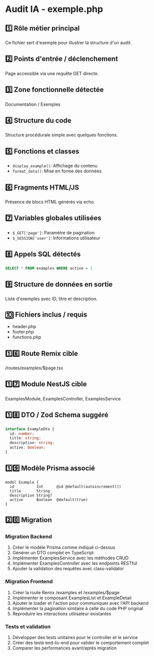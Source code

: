 # Audit IA - exemple.php

## 1️⃣ Rôle métier principal

Ce fichier sert d'exemple pour illustrer la structure d'un audit.

## 2️⃣ Points d'entrée / déclenchement

Page accessible via une requête GET directe.

## 3️⃣ Zone fonctionnelle détectée

Documentation / Exemples

## 4️⃣ Structure du code

Structure procédurale simple avec quelques fonctions.

## 5️⃣ Fonctions et classes

- `display_example()`: Affichage du contenu
- `format_data()`: Mise en forme des données

## 6️⃣ Fragments HTML/JS

Présence de blocs HTML générés via echo.

## 7️⃣ Variables globales utilisées

- `$_GET['page']`: Paramètre de pagination
- `$_SESSION['user']`: Informations utilisateur

## 8️⃣ Appels SQL détectés

```sql
SELECT * FROM examples WHERE active = 1
```

## 9️⃣ Structure de données en sortie

Liste d'exemples avec ID, titre et description.

## 🔟 Fichiers inclus / requis

- header.php
- footer.php
- functions.php

## 1️⃣6️⃣ Route Remix cible

/routes/examples/$page.tsx

## 1️⃣7️⃣ Module NestJS cible

ExamplesModule, ExamplesController, ExamplesService

## 1️⃣8️⃣ DTO / Zod Schema suggéré

```typescript
interface ExampleDto {
  id: number;
  title: string;
  description: string;
  active: boolean;
}
```

## 1️⃣9️⃣ Modèle Prisma associé

```prisma
model Example {
  id          Int      @id @default(autoincrement())
  title       String
  description String?
  active      Boolean  @default(true)
}
```

## 2️⃣0️⃣ Migration

### Migration Backend

1. Créer le modèle Prisma comme indiqué ci-dessus
2. Générer un DTO complet en TypeScript
3. Implémenter ExamplesService avec les méthodes CRUD
4. Implémenter ExamplesController avec les endpoints RESTful
5. Ajouter la validation des requêtes avec class-validator

### Migration Frontend

1. Créer la route Remix /examples et /examples/$page
2. Implémenter le composant ExamplesList et ExampleDetail
3. Ajouter le loader et l'action pour communiquer avec l'API backend
4. Implémenter la pagination similaire à celle du code PHP original
5. Reproduire les interactions utilisateur existantes

### Tests et validation

1. Développer des tests unitaires pour le controller et le service
2. Créer des tests end-to-end pour valider le comportement complet
3. Comparer les performances avant/après migration
